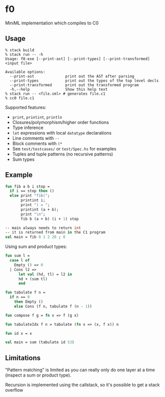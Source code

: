 # f0

MiniML implementation which compiles to C0

## Usage
```
% stack build
% stack run -- -h
Usage: f0-exe [--print-ast] [--print-types] [--print-transformed] <input file>

Available options:
  --print-ast              print out the AST after parsing
  --print-types            print out the types of the top level decls
  --print-transformed      print out the transformed program
  -h,--help                Show this help text
% stack run -- <file.sml> # generates file.c1
% cc0 file.c1 
```

Supported features:
 - `print`, `printint`, `println`
 - Closures/polymorphism/higher order functions
 - Type inference
 - `let` expressions with local `datatype` declarations
 - Line comments with `--` 
 - Block comments with `(*` 
 - See `test/testcases/` or `test/Spec.hs` for examples
 - Tuples and tuple patterns (no recursive patterns)
 - Sum types

## Example

```sml
fun fib a b i stop =
  if i == stop then ()
  else print "fib(";
       printint i;
       print ") = ";
       printint (a + b);
       print "\n";
       fib b (a + b) (i + 1) stop

-- main always needs to return int
-- it is returned from main in the C1 program
val main = fib 0 1 2 20 ; 0
```

Using sum and product types:
```sml
fun sum l =
  case l of
    Empty () => 0
  | Cons l2 =>
      let val (hd, tl) = l2 in
      hd + (sum tl)
      end

fun tabulate f n =
  if n == 0
    then Empty ()
    else Cons (f n, tabulate f (n - 1))

fun compose f g = fn x => f (g x)

fun tabulateIdx f n = tabulate (fn x => (x, f x)) n

fun id x = x

val main = sum (tabulate id 53)
```

## Limitations
"Pattern matching" is limited as you can really only
do one layer at a time (inspect a sum or product type).

Recursion is implemented using the callstack,
so it's possible to get a stack overflow
